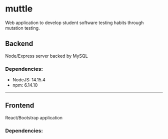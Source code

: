 # muttle
Web application to develop student software testing habits through mutation testing.

## Backend
Node/Express server backed by MySQL

### Dependencies:
* NodeJS: 14.15.4
* npm: 6.14.10

---

## Frontend
React/Bootstrap application

### Dependencies:
